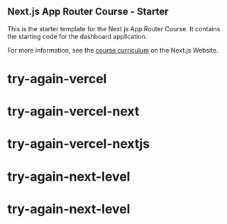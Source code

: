 ## Next.js App Router Course - Starter

This is the starter template for the Next.js App Router Course. It contains the starting code for the dashboard application.

For more information, see the [course curriculum](https://nextjs.org/learn) on the Next.js Website.
# try-again-vercel
# try-again-vercel-next
# try-again-vercel-nextjs
# try-again-next-level
# try-again-next-level
